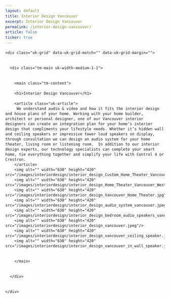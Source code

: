 ```yaml
---
layout: default
title: Interior Design Vancouver
excerpt: Interior Design Vancouver
permalink: /interior-design-vancouver/
article: false
ticker: true
---
```

<div class="tm-block tm-block-light">
  
  
  <div class="uk-container uk-container-center">
    
    <div class="uk-grid" data-uk-grid-match="" data-uk-grid-margin="">
      
      
      <div class="tm-main uk-width-medium-1-1">
        
        
        <main class="tm-content">
    
        <h1>Interior Design Vancouver</h1>

        <article class="uk-article">
         We understand audio & video and how it fits the interior design and house plans of your home. Working with your home builder, architect or personal designer, one of our Vancouver interior designers can create an integration plan for your home’s interior design that compliments your lifestyle needs. Whether it’s hidden wall and ceiling speakers or impressive tower loud speakers on display, through consultation we can design an audio system for your home theater, living room or listening room.  In addition to our interior design experts, our technology specialists can complete your smart home, tie everything together and simplify your life with Control 4 or Crestron.
        </article>
        <img alt="" width="630" height="420" src="/images/interiordesign/interior_design_Custom_Home_Theater_Vancouver.jpg"/>
        <img alt="" width="630" height="420" src="/images/interiordesign/interior_design_Home_Theater_Vancouver_Westcoast.jpg"/>
        <img alt="" width="630" height="420" src="/images/interiordesign/interior_design_Vancouver_Home_Theater.jpg"/>
        <img alt="" width="630" height="420" src="/images/interiordesign/interior_design_audio_system_vancouver.jpeg"/>
        <img alt="" width="630" height="420" src="/images/interiordesign/interior_design_bedroom_audio_speakers_vancouver.jpg"/>
        <img alt="" width="630" height="420" src="/images/interiordesign/interior_design_vancouver.jpeg"/>
        <img alt="" width="630" height="420" src="/images/interiordesign/interior_design_vancouver_ceiling_speaker.jpg"/>
        <img alt="" width="630" height="420" src="/images/interiordesign/interior_design_vancouver_in_wall_speaker.jpg"/>
        

        </main>
        
        
      </div>

      
    </div>
    
    
  </div>
  
</div>